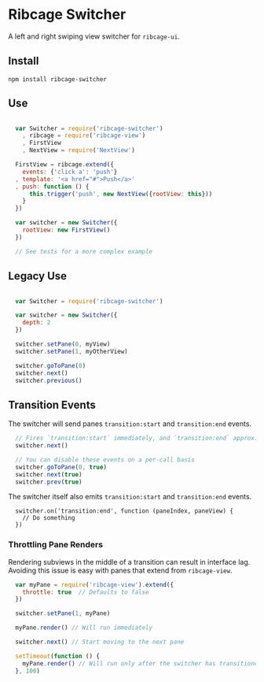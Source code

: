 Ribcage Switcher
================

A left and right swiping view switcher for `ribcage-ui`.

## Install

```
npm install ribcage-switcher
```

## Use

```javascript

  var Switcher = require('ribcage-switcher')
    , ribcage = require('ribcage-view')
    , FirstView
    , NextView = require('NextView')

  FirstView = ribcage.extend({
    events: {'click a': 'push'}
  , template: '<a href="#">Push</a>'
  , push: function () {
      this.trigger('push', new NextView({rootView: this}))
    }
  })

  var switcher = new Switcher({
    rootView: new FirstView()
  })

  // See tests for a more complex example

```

## Legacy Use

```javascript

  var Switcher = require('ribcage-switcher')

  var switcher = new Switcher({
    depth: 2
  })

  switcher.setPane(0, myView)
  switcher.setPane(1, myOtherView)

  switcher.goToPane(0)
  switcher.next()
  switcher.previous()

```

## Transition Events

The switcher will send panes `transition:start` and `transition:end` events.

```js
  // Fires `transition:start` immediately, and `transition:end` approx. 270-300ms later.
  switcher.next()

  // You can disable these events on a per-call basis
  switcher.goToPane(0, true)
  switcher.next(true)
  switcher.prev(true)
```

The switcher itself also emits `transition:start` and `transition:end` events.

```
  switcher.on('transition:end', function (paneIndex, paneView) {
    // Do something
  })
```

### Throttling Pane Renders

Rendering subviews in the middle of a transition can result in interface lag. Avoiding this issue is easy with panes that extend from `ribcage-view`.

```javascript
  var myPane = require('ribcage-view').extend({
    throttle: true  // Defaults to false
  })

  switcher.setPane(1, myPane)

  myPane.render() // Will run immediately

  switcher.next() // Start moving to the next pane

  setTimeout(function () {
    myPane.render() // Will run only after the switcher has transitioned
  }, 100)
```
